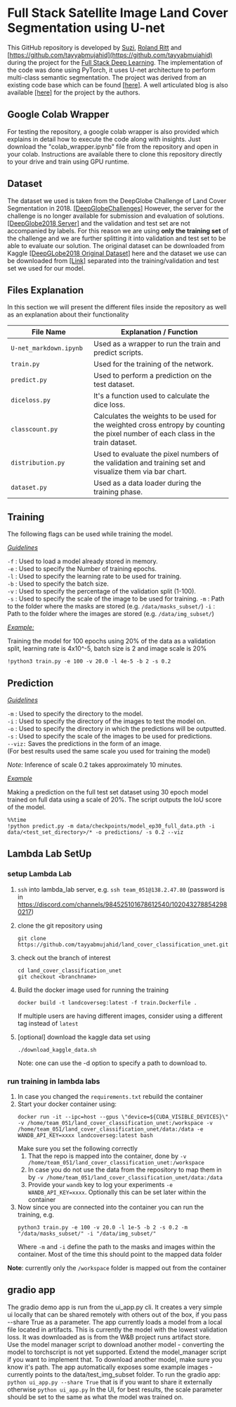 ﻿# Full Stack Satellite Image Land Cover Segmentation using U-net 
 
This GitHub repository is developed by [Suzi](https://github.com/suzifoobar), [Roland Ritt](https://github.com/RolandRitt) and [https://github.com/tayyabmujahid](https://github.com/tayyabmujahid) during the project for the [Full Stack Deep Learning](https://fullstackdeeplearning.com/course/2022/).
The implementation of the code was done using PyTorch, it uses U-net architecture to perform multi-class semantic segmentation. The project was derived from an existing code base which can be found [[here]](https://github.com/TarunKumar1995-glitch/land_cover_classification_unet).
A well articulated blog is also available [[here]](https://baratam-tarunkumar.medium.com/land-cover-classification-with-u-net-aa618ea64a1b) for the project by the authors.

## Google Colab Wrapper
For testing the repository, a google colab wrapper is also provided which explains in detail how to execute the code along with insights. Just download the "colab_wrapper.ipynb" file from the repository and open in your colab. Instructions are available there to clone this repository directly to your drive and train using GPU runtime.

## Dataset
The dataset we used is taken from the DeepGlobe Challenge of Land Cover Segmentation in 2018. [[DeepGlobeChallenges]](http://deepglobe.org/challenge.html)  However, the server for the challenge is no longer available for submission and evaluation of solutions. [[DeepGlobe2018 Server]](https://competitions.codalab.org/competitions/18468) and the validation and test set are not accompanied by labels. For this reason we are using **only the training set**  of the challenge and we are further splitting it into validation and test set to be able to evaluate our solution.  The original dataset can be downloaded from Kaggle [[DeepGLobe2018 Original Dataset]](https://www.kaggle.com/balraj98/deepglobe-land-cover-classification-dataset) here and the dataset we use can be downloaded from [[Link]](https://www.kaggle.com/geoap96/deepglobe2018-landcover-segmentation-traindataset) separated into the training/validation and test set we used for our model.

## Files Explanation
In this section we will present the different files inside the repository as well as an explanation about their functionality


|File Name| Explanation / Function |
|---------|------------|
|`U-net_markdown.ipynb`<img width=90/>| Used as a wrapper to run the train and predict scripts.|
|`train.py` | Used for the training of the network.  |
|`predict.py`|Used to perform a prediction on the test dataset. |
|`diceloss.py` | It's a function used to calculate the dice loss.|
|`classcount.py`| Calculates the weights to be used for the weighted cross entropy by counting the pixel number of each class in the train dataset.|
|`distribution.py`| Used to evaluate the pixel numbers of the validation and training set and visualize them via  bar chart.|
|`dataset.py`| Used as a data loader during the training phase.|

## Training

The following flags can be used while training the model.

<ins>_Guidelines_<ins>

`-f` : Used to load a model already stored in memory. \
`-e` : Used to specify the Number of training epochs. \
`-l` : Used to specify the learning rate to be used for training. \
`-b` : Used to specify the batch size. \
`-v` : Used to specify the percentage of the validation split (1-100). \
`-s` : Used to specify the scale of the image to be used for training.
`-m` : Path to the folder where the masks are stored (e.g. `/data/masks_subset/`)
`-i` : Path to the folder where the images are stored (e.g. `/data/img_subset/`)

<ins>_Example:_<ins/>

Training the model for 100 epochs using 20% of the data as a validation split, learning rate is 4x10^-5, batch size is 2 and image scale is 20%

`!python3 train.py -e 100 -v 20.0 -l 4e-5 -b 2 -s 0.2`

## Prediction
<ins>_Guidelines_<ins>

`-m` : Used to specify the directory to the model. \
`-i` : Used to specify the directory of the images to test the model on. \
`-o` : Used to specify the directory in which the predictions will be outputted. \
`-s` : Used to specify the scale of the images to be used for predictions. \
`--viz:` Saves the predictions in the form of an image. \
(For best results used the same scale you used for training the model)

_Note:_ Inference of scale 0.2 takes approximately 10 minutes.

<ins>_Example_<ins>

Making a prediction on the full test set dataset using 30 epoch model trained on full data using a scale of 20%. The script  outputs the IoU score of the model.

```
%%time
!python predict.py -m data/checkpoints/model_ep30_full_data.pth -i data/<test_set_directory>/* -o predictions/ -s 0.2 --viz
```

## Lambda Lab SetUp

### setup Lambda Lab
1. ``ssh`` into lambda_lab server, e.g. `ssh team_051@138.2.47.80` (password is in https://discord.com/channels/984525101678612540/1020432788542980217)
2. clone the git repository using 
   ```
   git clone https://github.com/tayyabmujahid/land_cover_classification_unet.git
   ```
3. check out the branch of interest
   ```
   cd land_cover_classification_unet
   git checkout <branchname>
   ```
   
4. Build the docker image used for running the training
   ```
   docker build -t landcoverseg:latest -f train.Dockerfile .
   ```
   If multiple users are having different images, consider using a different tag instead of ``latest``
5. [optional] download the kaggle data set using
   ```
   ./download_kaggle_data.sh
   ```
   Note: one can use the -d option to specify a path to download to.
   
   
   

### run training in lambda labs
1. In case you changed the ``requirements.txt`` rebuild the container
2. Start your docker container using:
   ```
   docker run -it --ipc=host --gpus \"device=${CUDA_VISIBLE_DEVICES}\" -v /home/team_051/land_cover_classification_unet:/workspace -v /home/team_051/land_cover_classification_unet/data:/data -e WANDB_API_KEY=xxxx landcoverseg:latest bash
   ```
   Make sure you set the following correctly
   1. That the repo is mapped into the container, done by ``-v /home/team_051/land_cover_classification_unet:/workspace``
   1. In case you do not use the data from the repository to map them in by ``-v /home/team_051/land_cover_classification_unet/data:/data``
   1. Provide your `wandb` key to log your experiments ``-e WANDB_API_KEY=xxxx``. Optionally this can be set later within the container
2. Now since you are connected into the container you can run the training, e.g.
   ```
   python3 train.py -e 100 -v 20.0 -l 1e-5 -b 2 -s 0.2 -m "/data/masks_subset/" -i "/data/img_subset/"
   ```
   Where ``-m`` and `-i` define the path to the masks and images within the container. Most of the time this should point to the mapped data folder

__Note__: currently only the ``/workspace`` folder is mapped out from the container


## gradio app 
The gradio demo app is run from the ui_app.py cli.  It creates a very simple ui locally
that can be shared remotely with others out of the box, if you pass --share True as a parameter.
The app currently loads a model from a local file located in artifacts.  This is currently the model 
with the lowest validation loss.  It was downloaded as is from the W&B project runs artifact store.  
Use the model manager script to download another model - converting the model to torchscript is not yet supported.
Extend the model_manager script if you want to implement that.  To download another model, make sure you know it's path.
The app automatically exposes some example images - currently points to the data/test_img_subset folder.
To run the gradio app:
`python ui_app.py --share True` that is if you want to share it externally otherwise `python ui_app.py`
In the UI, for best results, the scale parameter should be set to the same as what the model was trained on.


